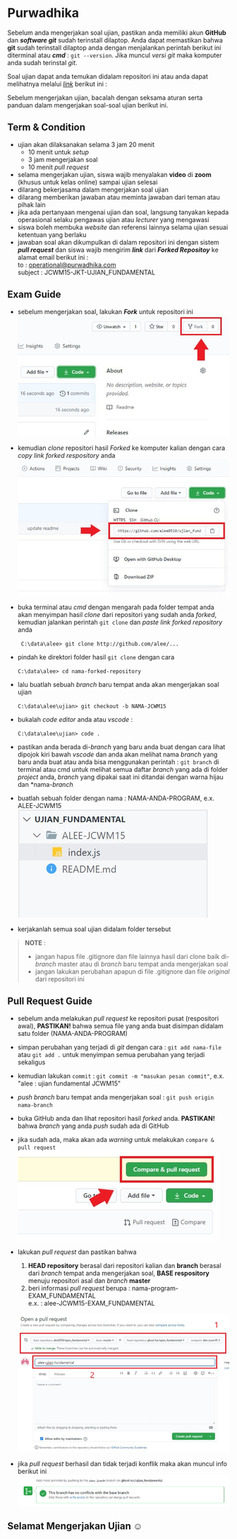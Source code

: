 # Purwadhika
Sebelum anda mengerjakan soal ujian, pastikan anda memiliki akun **GitHub** dan ***software git*** sudah terinstall dilaptop. Anda dapat memastikan bahwa **git** sudah terinstall dilaptop anda dengan menjalankan perintah berikut ini diterminal atau ***cmd*** : ``` git --version ```. Jika muncul *versi git* maka komputer anda sudah terinstal *git*.

Soal ujian dapat anda temukan didalam repositori ini atau anda dapat melihatnya melalui *[link](https://github.com/alee0510/JCWM15_FUND_EXAM/blob/master/soal_ujian_JCWM_FUND.pdf)* berikut ini :

Sebelum mengerjakan ujian, bacalah dengan seksama aturan serta panduan dalam mengerjakan soal-soal ujian berikut ini.

## Term & Condition
- ujian akan dilaksanakan selama 3 jam 20 menit
    - 10 menit untuk *setup*
    - 3 jam mengerjakan soal
    - 10 menit *pull request*
- selama mengerjakan ujian, siswa wajib menyalakan **video** di **zoom** (khusus untuk kelas online) sampai ujian selesai
- dilarang bekerjasama dalam mengerjakan soal ujian
- dilarang memberikan jawaban atau meminta jawaban dari teman atau pihak lain
- jika ada pertanyaan mengenai ujian dan soal, langsung tanyakan kepada operasional selaku pengawas ujian atau *lecturer* yang mengawasi
- siswa boleh membuka *website* dan referensi lainnya selama ujian sesuai ketentuan yang berlaku
- jawaban soal akan dikumpulkan di dalam repositori ini dengan sistem ***pull request*** dan siswa wajib mengirim ***link*** dari ***Forked Repositoy*** ke alamat email berikut ini :<br>
to : operational@purwadhika.com <br>
subject : JCWM15-JKT-UJIAN_FUNDAMENTAL

## Exam Guide
- sebelum mengerjakan soal, lakukan ***Fork*** untuk repositori ini
    ![guide_1](./assets/guide_01.jpg)

- kemudian *clone* repositori hasil *Forked* ke komputer kalian dengan cara *copy link forked respository* anda
    ![guide_2](./assets/guide_02.jpg)

- buka terminal atau *cmd* dengan mengarah pada folder tempat anda akan menyimpan hasil *clone* dari repositori yang sudah anda *forked*, kemudian jalankan perintah ```git clone``` dan *paste link forked repository* anda

    ``` C:\data\alee> git clone http://github.com/alee/...```

- pindah ke direktori folder hasil ```git clone``` dengan cara

    ``` C:\data\alee> cd nama-forked-repository ``` 

- lalu buatlah sebuah *branch* baru tempat anda akan mengerjakan soal ujian

    ``` C:\data\alee\ujian> git checkout -b NAMA-JCWM15 ```

- bukalah *code editor* anda atau *vscode* : 

    ``` C:\data\alee\ujian> code . ```

- pastikan anda berada di-*branch* yang baru anda buat dengan cara lihat dipojok kiri bawah *vscode* dan anda akan melihat nama *branch* yang baru anda buat atau anda bisa menggunakan perintah : ``` git branch ``` di terminal atau cmd untuk melihat semua daftar *branch* yang ada di folder *project* anda, *branch* yang dipakai saat ini ditandai dengan warna hijau dan *nama-*branch*
- buatlah sebuah folder dengan nama : NAMA-ANDA-PROGRAM, e.x. ALEE-JCWM15 <br>
    ![guide_3](./assets/guide_03.jpg)

- kerjakanlah semua soal ujian didalam folder tersebut

> **NOTE** : <br>
> - jangan hapus file .gitignore dan file lainnya hasil dari clone baik di-*branch* master atau di *branch* baru tempat anda mengerjakan soal
> - jangan lakukan perubahan apapun di file .gitignore dan file *original* dari repositori ini

## Pull Request Guide
- sebelum anda melakukan *pull request* ke repositori pusat (respositori awal), **PASTIKAN!** bahwa semua file yang anda buat disimpan didalam satu folder (NAMA-ANDA-PROGRAM)
- simpan perubahan yang terjadi di *git* dengan cara : ```git add nama-file``` atau ```git add .``` untuk menyimpan semua perubahan yang terjadi sekaligus
- kemudian lakukan ```commit``` : ```git commit -m "masukan pesan commit"```, e.x. "alee : ujian fundamental JCWM15"
- *push branch* baru tempat anda mengerjakan soal : ``` git push origin nama-branch ```
- buka GitHub anda dan lihat repositori hasil *forked* anda. **PASTIKAN!** bahwa *branch* yang anda *push* sudah ada di GitHub
- jika sudah ada, maka akan ada *warning* untuk melakukan ```compare & pull request``` <br>
    ![guide_4](./assets/guide_04.jpg)

- lakukan *pull request* dan pastikan bahwa
    1. **HEAD repository** berasal dari repositori kalian dan **branch** berasal dari *branch* tempat anda mengerjakan soal, **BASE respository** menuju repositori asal dan *branch* **master**
    2. beri informasi *pull request* berupa : nama-program-EXAM_FUNDAMENTAL
    <br>e.x. : alee-JCWM15-EXAM_FUNDAMENTAL
    
    ![guide_5](./assets/guide_05.jpg)

- jika *pull request* berhasil dan tidak terjadi konflik maka akan muncul info berikut ini
    ![gudie_6](./assets/guide_06.jpg)

## Selamat Mengerjakan Ujian ☺
